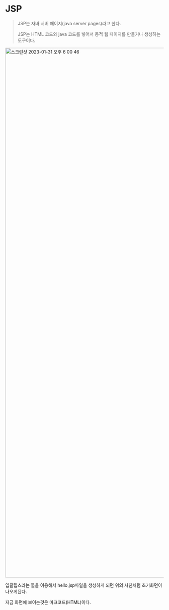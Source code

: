 # JSP

> JSP는 자바 서버 페이지(java server pages)라고 한다.
>
> JSP는 HTML 코드와 java 코드를 넣어서 동적 웹 페이지를 만들거나 생성하는 도구이다.

<img width="1678" alt="스크린샷 2023-01-31 오후 6 00 46" src="https://user-images.githubusercontent.com/104719555/215715059-80db1566-30d9-4f6a-ad04-da79173ebfe6.png">

입클립스라는 툴을 이용해서 hello.jsp파일을 생성하게 되면 위의 사친처럼 초기화면이 나오게된다. 

지금 화면에 보이는것은 마크코드(HTML)이다.

